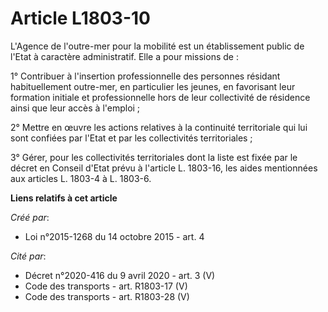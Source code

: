 # Article L1803-10

L'Agence de l'outre-mer pour la mobilité est un établissement public de l'Etat à caractère administratif. Elle a pour
missions de : 

1° Contribuer à l'insertion professionnelle des personnes résidant habituellement outre-mer, en particulier les jeunes, en
favorisant leur formation initiale et professionnelle hors de leur collectivité de résidence ainsi que leur accès à
l'emploi ; 

2° Mettre en œuvre les actions relatives à la continuité territoriale qui lui sont confiées par l'Etat et par les
collectivités territoriales ; 

3° Gérer, pour les collectivités territoriales dont la liste est fixée par le décret en Conseil d'Etat prévu à l'article L.
1803-16, les aides mentionnées aux articles L. 1803-4 à L. 1803-6.

**Liens relatifs à cet article**

_Créé par_:

  - Loi n°2015-1268 du 14 octobre 2015 - art. 4

_Cité par_:

  - Décret n°2020-416 du 9 avril 2020 - art. 3 (V)
  - Code des transports - art. R1803-17 (V)
  - Code des transports - art. R1803-28 (V)
